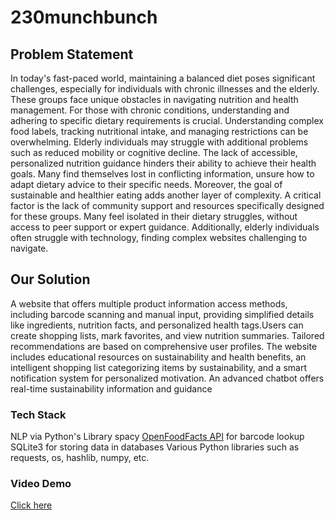 # 230munchbunch


## Problem Statement
In today's fast-paced world, maintaining a balanced diet poses significant challenges, especially for individuals with chronic illnesses and the elderly. These groups face unique obstacles in navigating nutrition and health management. For those with chronic conditions, understanding and adhering to specific dietary requirements is crucial. Understanding complex food labels, tracking nutritional intake, and managing restrictions can be overwhelming. Elderly individuals may struggle with additional problems such as reduced mobility or cognitive decline. The lack of accessible, personalized nutrition guidance hinders their ability to achieve their health goals. Many find themselves lost in conflicting information, unsure how to adapt dietary advice to their specific needs. Moreover, the goal of sustainable and healthier eating adds another layer of complexity. A critical factor is the lack of community support and resources specifically designed for these groups. Many feel isolated in their dietary struggles, without access to peer support or expert guidance. Additionally, elderly individuals often struggle with technology, finding complex websites challenging to navigate.


## Our Solution

​A website that offers multiple product information access methods, including barcode scanning and manual input, providing simplified details like ingredients, nutrition facts, and personalized health tags.​ Users can create shopping lists, mark favorites, and view nutrition summaries. Tailored recommendations are based on comprehensive user profiles. The website includes educational resources on sustainability and health benefits, an intelligent shopping list categorizing items by sustainability, and a smart notification system for personalized motivation. An advanced chatbot offers real-time sustainability information and guidance

### Tech Stack

NLP via Python's Library spacy
[OpenFoodFacts API](https://openfoodfacts.github.io/openfoodfacts-server/api/) for barcode lookup
SQLite3 for storing data in databases
Various Python libraries such as requests, os, hashlib, numpy, etc.

### Video Demo
[Click here](https://drive.google.com/file/d/1FBI8BBnNWmsjfmhUJ4OrzH7bDmcl1YMo/view?usp=sharing)